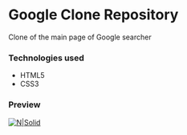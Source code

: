 # Google Clone Repository
Clone of the main page of Google searcher

### Technologies used
* HTML5
* CSS3

### Preview
[![N|Solid](https://repository-images.githubusercontent.com/266850923/b57bce80-9e9f-11ea-86c6-33496abba066)](https://devnaftan.github.io/google-clone/)